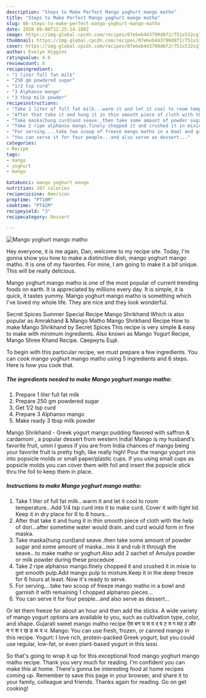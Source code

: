 ```yaml
---
description: "Steps to Make Perfect Mango yoghurt mango matho"
title: "Steps to Make Perfect Mango yoghurt mango matho"
slug: 86-steps-to-make-perfect-mango-yoghurt-mango-matho
date: 2020-09-06T12:25:14.100Z
image: https://img-global.cpcdn.com/recipes/07ebeb443790d8f2/751x532cq70/mango-yoghurt-mango-matho-recipe-main-photo.jpg
thumbnail: https://img-global.cpcdn.com/recipes/07ebeb443790d8f2/751x532cq70/mango-yoghurt-mango-matho-recipe-main-photo.jpg
cover: https://img-global.cpcdn.com/recipes/07ebeb443790d8f2/751x532cq70/mango-yoghurt-mango-matho-recipe-main-photo.jpg
author: Evelyn Higgins
ratingvalue: 4.6
reviewcount: 6
recipeingredient:
- "1 liter full fat milk"
- "250 gm powdered sugar"
- "1/2 tsp curd"
- "3 Alphanso mango"
- "3 tbsp milk powder"
recipeinstructions:
- "Take 1 liter of full fat milk...warm it and let it cool to room temperature...Add 1/4 tsp curd into it to make curd. Cover it with tight lid. Keep it in dry place for 6 to 8 hours..."
- "After that take it and hung it in thin smooth piece of cloth with the help of dori...after sometime water would drain..and curd would form in fine maska."
- "Take maska(hung curd)and seave..then take some amount of powder sugar and some amount of maska...mix it and rub it through the seave...to make matho or yoghurt.Also add 2 sachet of Amulya powder or milk powder during these procedure"
- "Take 2 ripe alphanso mango.finely chopped it and crushed it in mixie to get smooth pulp.Add mango pulp to mixture.Keep it in the deep freeze for 6 hours at least. Now it&#39;s ready to serve."
- "For serving....take two scoop of freeze mango matho in a bowl and garnish it with remaining 1 chopped alphanso pieces..."
- "You can serve it for four people...and also serve as dessert..."
categories:
- Recipe
tags:
- mango
- yoghurt
- mango

katakunci: mango yoghurt mango 
nutrition: 207 calories
recipecuisine: American
preptime: "PT10M"
cooktime: "PT42M"
recipeyield: "3"
recipecategory: Dessert

---
```



![Mango yoghurt mango matho](https://img-global.cpcdn.com/recipes/07ebeb443790d8f2/751x532cq70/mango-yoghurt-mango-matho-recipe-main-photo.jpg)

Hey everyone, it is me again, Dan, welcome to my recipe site. Today, I'm gonna show you how to make a distinctive dish, mango yoghurt mango matho. It is one of my favorites. For mine, I am going to make it a bit unique. This will be really delicious.

Mango yoghurt mango matho is one of the most popular of current trending foods on earth. It is appreciated by millions every day. It is simple, it is quick, it tastes yummy. Mango yoghurt mango matho is something which I've loved my whole life. They are nice and they look wonderful.

Secret Spices Summer Special Recipe Mango Shrikhand Which is also popular as Amrakhand &amp; Mango Matho Mango Shrikhand Recipe How to make Mango Shrikhand by Secret Spices This recipe is very simple &amp; easy to make with minimum ingredients. Also known as Mango Yogurt Recipe, Mango Shree Khand Recipe. Свернуть Ещё.


To begin with this particular recipe, we must prepare a few ingredients. You can cook mango yoghurt mango matho using 5 ingredients and 6 steps. Here is how you cook that.

<!--inarticleads1-->

##### The ingredients needed to make Mango yoghurt mango matho:

1. Prepare 1 liter full fat milk
1. Prepare 250 gm powdered sugar
1. Get 1/2 tsp curd
1. Prepare 3 Alphanso mango
1. Make ready 3 tbsp milk powder


Mango Shrikhand - Greek yogurt mango pudding flavored with saffron &amp; cardamom , a popular dessert from western India! Mango is my husband&#39;s favorite fruit, umm I guess if you are from India chances of mango being your favorite fruit is pretty high, like really high! Pour the mango yogurt mix into popsicle molds or small paper/plastic cups. If you using small cups as popsicle molds you can cover them with foil and insert the popsicle stick thru the foil to keep them in place. 

<!--inarticleads2-->

##### Instructions to make Mango yoghurt mango matho:

1. Take 1 liter of full fat milk...warm it and let it cool to room temperature...Add 1/4 tsp curd into it to make curd. Cover it with tight lid. Keep it in dry place for 6 to 8 hours...
1. After that take it and hung it in thin smooth piece of cloth with the help of dori...after sometime water would drain..and curd would form in fine maska.
1. Take maska(hung curd)and seave..then take some amount of powder sugar and some amount of maska...mix it and rub it through the seave...to make matho or yoghurt.Also add 2 sachet of Amulya powder or milk powder during these procedure
1. Take 2 ripe alphanso mango.finely chopped it and crushed it in mixie to get smooth pulp.Add mango pulp to mixture.Keep it in the deep freeze for 6 hours at least. Now it&#39;s ready to serve.
1. For serving....take two scoop of freeze mango matho in a bowl and garnish it with remaining 1 chopped alphanso pieces...
1. You can serve it for four people...and also serve as dessert...


Or let them freeze for about an hour and then add the sticks. A wide variety of mango yogurt options are available to you, such as cultivation type, color, and shape. Gujarati sweet mango matho recipe ऐस बन य स व द ष ट म ग मठ ठ और म ग श र ख ड क व ध. Mango: You can use fresh, frozen, or canned mango in this recipe. Yogurt: I love rich, protein-packed Greek yogurt, but you could use regular, low-fat, or even plant-based yogurt in this lassi. 

So that's going to wrap it up for this exceptional food mango yoghurt mango matho recipe. Thank you very much for reading. I'm confident you can make this at home. There's gonna be interesting food at home recipes coming up. Remember to save this page in your browser, and share it to your family, colleague and friends. Thanks again for reading. Go on get cooking!
